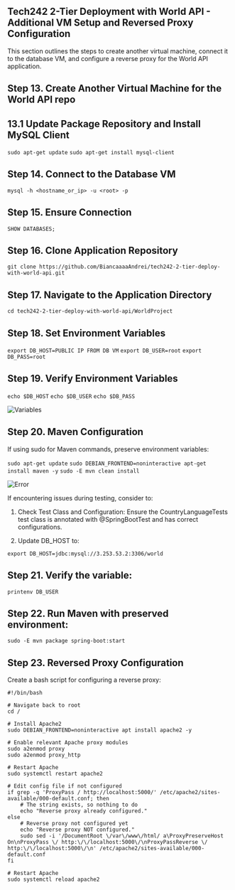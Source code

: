 ## Tech242 2-Tier Deployment with World API - Additional VM Setup and Reversed Proxy Configuration
This section outlines the steps to create another virtual machine, connect it to the database VM, and configure a reverse proxy for the World API application.

## Step 13. Create Another Virtual Machine for the World API repo
## 13.1 Update Package Repository and Install MySQL Client

```sudo apt-get update```
```sudo apt-get install mysql-client```

## Step 14. Connect to the Database VM

```mysql -h <hostname_or_ip> -u <root> -p```

## Step 15. Ensure Connection

```SHOW DATABASES;```

## Step 16. Clone Application Repository

```git clone https://github.com/BiancaaaaAndrei/tech242-2-tier-deploy-with-world-api.git```

## Step 17. Navigate to the Application Directory

```cd tech242-2-tier-deploy-with-world-api/WorldProject```

## Step 18. Set Environment Variables

```export DB_HOST=PUBLIC IP FROM DB VM```
```export DB_USER=root```
```export DB_PASS=root```


## Step 19. Verify Environment Variables

```echo $DB_HOST```
```echo $DB_USER```
```echo $DB_PASS```

![Variables](project/variables.png)

## Step 20. Maven Configuration
If using sudo for Maven commands, preserve environment variables:

```sudo apt-get update```
```sudo DEBIAN_FRONTEND=noninteractive apt-get install maven -y```
```sudo -E mvn clean install```

![Error](<project/failure in loading the application context during the testing phase.png>)

If encountering issues during testing, consider to:

1. Check Test Class and Configuration: Ensure the CountryLanguageTests test class is annotated with @SpringBootTest and has correct configurations.

2. Update DB_HOST to:

```export DB_HOST=jdbc:mysql://3.253.53.2:3306/world```

## Step 21. Verify the variable:

```printenv DB_USER```

## Step 22. Run Maven with preserved environment:

```sudo -E mvn package spring-boot:start```

## Step 23. Reversed Proxy Configuration
Create a bash script for configuring a reverse proxy:
```
#!/bin/bash

# Navigate back to root
cd /

# Install Apache2
sudo DEBIAN_FRONTEND=noninteractive apt install apache2 -y

# Enable relevant Apache proxy modules
sudo a2enmod proxy
sudo a2enmod proxy_http

# Restart Apache
sudo systemctl restart apache2

# Edit config file if not configured
if grep -q 'ProxyPass / http://localhost:5000/' /etc/apache2/sites-available/000-default.conf; then
    # The string exists, so nothing to do
    echo "Reverse proxy already configured."
else
    # Reverse proxy not configured yet
    echo "Reverse proxy NOT configured."
    sudo sed -i '/DocumentRoot \/var\/www\/html/ a\ProxyPreserveHost On\nProxyPass \/ http:\/\/localhost:5000\/\nProxyPassReverse \/ http:\/\/localhost:5000\/\n' /etc/apache2/sites-available/000-default.conf
fi

# Restart Apache
sudo systemctl reload apache2
```